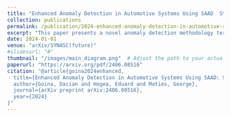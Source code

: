 ```yaml
---
title: "Enhanced Anomaly Detection in Automotive Systems Using SAAD  Statistical Aggregated Anomaly Detection"
collection: publications
permalink: /publication/2024-enhanced-anomaly-detection-in-automotive-systems-using-saad-statistical-aggregated-anomaly-detection
excerpt: "This paper presents a novel anomaly detection methodology termed Statistical Aggregated Anomaly Detection (SAAD). The SAAD approach integrates advanced statistical techniques with machine learning, and its efficacy is demonstrated through validation on real sensor data from a Hardware-in-the-Loop (HIL) environment within the automotive domain. The key innovation of SAAD lies in its ability to significantly enhance the accuracy and robustness of anomaly detection when combined with Fully Connected Networks (FCNs) augmented by dropout layers. Comprehensive experimental evaluations indicate that the standalone statistical method achieves an accuracy of 72.1%, whereas the deep learning model alone attains an accuracy of 71.5%. In contrast, the aggregated method achieves a superior accuracy of 88.3% and an F1 score of 0.921, thereby outperforming the individual models. These results underscore the effectiveness of SAAD, demonstrating its potential for broad application in various domains, including automotive systems."
date: 2024-01-01
venue: "arXiv/SYNASC(future)"
#slidesurl: "#"
thumbnail: "/images/main_diagram.png"  # Adjust the path to your actual thumbnail location
paperurl: "https://arxiv.org/pdf/2406.08516"
citation: "@article{goina2024enhanced,
  title={Enhanced Anomaly Detection in Automotive Systems Using SAAD: Statistical Aggregated Anomaly Detection},
  author={Goina, Dacian and Hogea, Eduard and Maties, George},
  journal={arXiv preprint arXiv:2406.08516},
  year={2024}
}"
---
```

